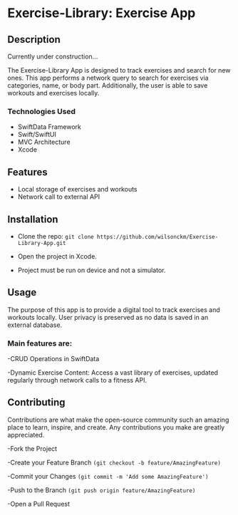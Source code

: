 # Exercise-Library: Exercise App
## Description
Currently under construction...

The Exercise-Library App is designed to track exercises and search for new ones. This app performs a network query to search for exercises via categories, name, or body part. Additionally, the user is able to save workouts and exercises locally.

### Technologies Used
- SwiftData Framework
- Swift/SwiftUI
- MVC Architecture 
- Xcode

## Features
- Local storage of exercises and workouts
- Network call to external API

## Installation

- Clone the repo:
 ```git clone https://github.com/wilsonckm/Exercise-Library-App.git```

- Open the project in Xcode.

- Project must be run on device and not a simulator.

## Usage
The purpose of this app is to provide a digital tool to track exercises and workouts locally. User privacy is preserved as no data is saved in an external database. 

### Main features are:
-CRUD Operations in SwiftData

-Dynamic Exercise Content: Access a vast library of exercises, updated regularly through network calls to a fitness API.

## Contributing
Contributions are what make the open-source community such an amazing place to learn, inspire, and create. Any contributions you make are greatly appreciated.

-Fork the Project

-Create your Feature Branch 
``` (git checkout -b feature/AmazingFeature) ```

-Commit your Changes 
```(git commit -m 'Add some AmazingFeature')```

-Push to the Branch 
```(git push origin feature/AmazingFeature)```

-Open a Pull Request
